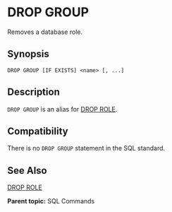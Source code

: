 # DROP GROUP

Removes a database role.

## Synopsis

``` {#sql_command_synopsis}
DROP GROUP [IF EXISTS] <name> [, ...]
```

## Description

`DROP GROUP` is an alias for [DROP ROLE](DROP_ROLE.html).

## Compatibility

There is no `DROP GROUP` statement in the SQL standard.

## See Also

[DROP ROLE](DROP_ROLE.html)

**Parent topic:** SQL Commands

